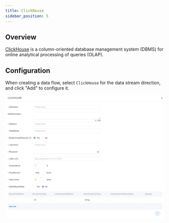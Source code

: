 ```yaml
---
title: ClickHouse
sidebar_position: 5
---
```


## Overview
[ClickHouse](https://clickhouse.com/docs/en/intro/)  is a column-oriented database management system (DBMS) for online analytical processing of queries (OLAP).

## Configuration
When creating a data flow, select `ClickHouse` for the data stream direction, and click "Add" to configure it.

![ClickHouse Configuration](img/clickhouse.png)